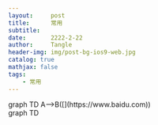 ```yaml
---
layout:     post
title:      常用
subtitle:   
date:       2222-2-22
author:     Tangle
header-img: img/post-bg-ios9-web.jpg
catalog: true
mathjax: false
tags:
    - 常用
---
```


<div class="mermaid">
    graph TD
        A-->B([](https://www.baidu.com))
</div>
graph TD
